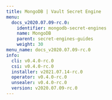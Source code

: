 ```yaml
---
title: MongoDB | Vault Secret Engine
menu:
  docs_v2020.07.09-rc.0:
    identifier: mongodb-secret-engines
    name: MongoDB
    parent: secret-engines-guides
    weight: 30
menu_name: docs_v2020.07.09-rc.0
info:
  cli: v0.4.0-rc.0
  csi: v0.4.0-rc.0
  installer: v2021.07.14-rc.0
  operator: v0.4.0-rc.0
  unsealer: v0.4.0-rc.0
  version: v2020.07.09-rc.0
---
```


